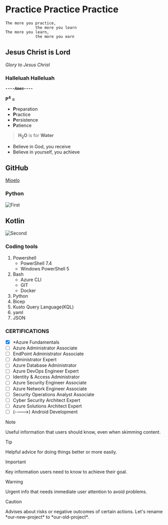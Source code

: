# Practice Practice Practice
```
The more you practice,
             the more you learn
The more you learn,
             the more you earn
```
 ## Jesus Christ is Lord
 _Glory to Jesus Christ_
 ### Halleluah Halleluah
 ***`----Amen----`***
 
 **P<sup>4</sup> =**
 
 + **P**reparation
 + **P**ractice
 + **P**ersistence
 + **P**atience
 
 > **H<sub>2</sub>O** is for **Water** 
 - Believe in God, you receive
 - Believe in yourself, you achieve
 ## GitHub
 [Mjoelo](https://github.com/mjoelo)
 ### Python
 ![First](./Python.PNG)
 ## Kotlin
 ![Second](./Kotlin.PNG)
 ### Coding tools
 1. Powershell
    - PowerShell 7.4
    - Windows PowerShell 5
 2. Bash
    - Azure CLI
    - GIT
    - Docker
 3. Python
 4. Bicep
 5. Kusto Query Language(KQL)
 6. yaml
 7. JSON
 ### CERTIFICATIONS
 - [X] \*Azure Fundamentals
 - [ ] Azure Administrator Associate
 - [ ] EndPoint Administrator Associate
 - [ ] Administrator Expert
 - [ ] Azure Database Administrator
 - [ ] Azure DevOps Engineer Expert
 - [ ] Identity & Access Administrator
 - [ ] Azure Security Engineer Associate
 - [ ] Azure Network Engineer Associate
 - [ ] Security Operations Analyst Associate
 - [ ] Cyber Security Architect Expert
 - [ ] Azure Solutions Architect Expert
 - [ ] \(---->) Android Development
   
> [!NOTE]
> Useful information that users should know, even when skimming content.

> [!TIP]
> Helpful advice for doing things better or more easily.

> [!IMPORTANT]
> Key information users need to know to achieve their goal.

> [!WARNING]
> Urgent info that needs immediate user attention to avoid problems.

> [!CAUTION]
> Advises about risks or negative outcomes of certain actions.
Let's rename \*our-new-project\* to \*our-old-project\*.
     
 
     
     
